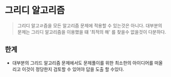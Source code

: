 # 그리디 알고리즘

> 그리디 알고ㄹ즘을 모든 알고리즘 문제에 적용할 수 있는것은 아니다. 대부분의 문제는 그리디 알고리즘을 이용했을 떄 '최적의 해' 를 찾을수 없을것이 다분하다.

## 한계

- 대부분의 그리드 알고리즘 문제에서도 문제풀이를 위한 최소한의 아이디어를 떠올리고 이것이 정당한지 검토할 수 있어야 답을 도출 할 수있다.

